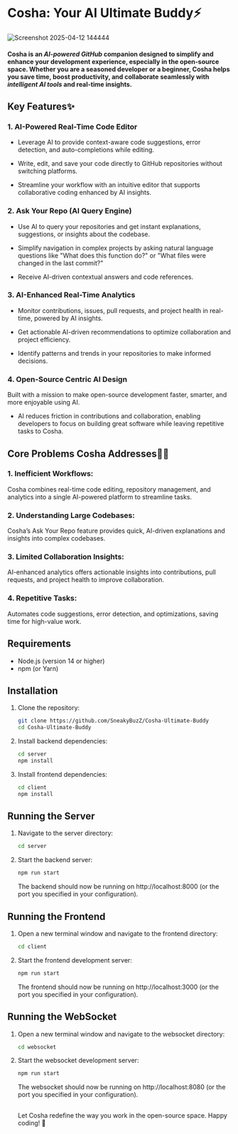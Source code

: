 # Cosha: Your AI Ultimate Buddy⚡

![Screenshot 2025-04-12 144444](https://github.com/user-attachments/assets/1df98711-7651-4c25-a73a-f2581dee71ca)


#### Cosha is an _AI-powered GitHub_ companion designed to simplify and enhance your development experience, especially in the open-source space. Whether you are a seasoned developer or a beginner, Cosha helps you save time, boost productivity, and collaborate seamlessly with _intelligent AI tools_ and real-time insights.

## Key Features✨

### 1. AI-Powered Real-Time Code Editor

- Leverage AI to provide context-aware code suggestions, error detection, and auto-completions while editing.

- Write, edit, and save your code directly to GitHub repositories without switching platforms.

- Streamline your workflow with an intuitive editor that supports collaborative coding enhanced by AI insights.

### 2. Ask Your Repo (AI Query Engine)

- Use AI to query your repositories and get instant explanations, suggestions, or insights about the codebase.

- Simplify navigation in complex projects by asking natural language questions like "What does this function do?" or "What files were changed in the last commit?"

- Receive AI-driven contextual answers and code references.

### 3. AI-Enhanced Real-Time Analytics

- Monitor contributions, issues, pull requests, and project health in real-time, powered by AI insights.

- Get actionable AI-driven recommendations to optimize collaboration and project efficiency.

- Identify patterns and trends in your repositories to make informed decisions.

### 4. Open-Source Centric AI Design

Built with a mission to make open-source development faster, smarter, and more enjoyable using AI.

- AI reduces friction in contributions and collaboration, enabling developers to focus on building great software while leaving repetitive tasks to Cosha.

## Core Problems Cosha Addresses💪🏻

### 1. Inefficient Workflows:

Cosha combines real-time code editing, repository management, and analytics into a single AI-powered platform to streamline tasks.

### 2. Understanding Large Codebases:

Cosha’s Ask Your Repo feature provides quick, AI-driven explanations and insights into complex codebases.

### 3. Limited Collaboration Insights:

AI-enhanced analytics offers actionable insights into contributions, pull requests, and project health to improve collaboration.

### 4. Repetitive Tasks:

Automates code suggestions, error detection, and optimizations, saving time for high-value work.

## Requirements

- Node.js (version 14 or higher)
- npm (or Yarn)

## Installation

1. Clone the repository:

   ```bash
   git clone https://github.com/SneakyBuzZ/Cosha-Ultimate-Buddy
   cd Cosha-Ultimate-Buddy
   ```

2. Install backend dependencies:

   ```bash
   cd server
   npm install
   ```

3. Install frontend dependencies:

   ```bash
   cd client
   npm install
   ```

## Running the Server

1. Navigate to the server directory:

   ```bash
   cd server
   ```

2. Start the backend server:

   ```bash
   npm run start
   ```

   The backend should now be running on http://localhost:8000 (or the port you specified in your configuration).

## Running the Frontend

1. Open a new terminal window and navigate to the frontend directory:

   ```bash
   cd client
   ```

2. Start the frontend development server:

   ```bash
   npm run start
   ```

   The frontend should now be running on http://localhost:3000 (or the port you specified in your configuration).

## Running the WebSocket

1. Open a new terminal window and navigate to the websocket directory:

   ```bash
   cd websocket
   ```

2. Start the websocket development server:

   ```bash
   npm run start
   ```

   The websocket should now be running on http://localhost:8080 (or the port you specified in your configuration).

   ##

   Let Cosha redefine the way you work in the open-source space. Happy coding! 🚀
